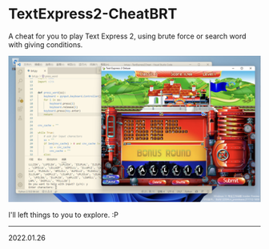 # TextExpress2-CheatBRT

A cheat for you to play Text Express 2, using brute force or search word with giving conditions.

![Preview](Preview.png)

I'll left things to you to explore. :P

---

2022.01.26